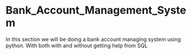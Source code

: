 # Bank_Account_Management_System
In this section we will be doing a bank account managing system using python. With both with and without getting help from SQL
